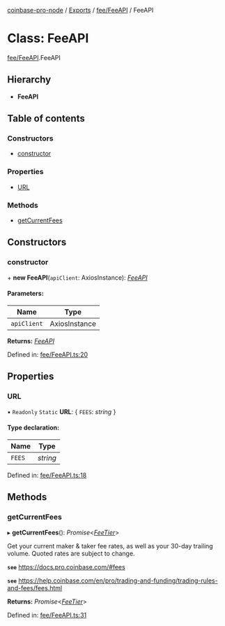 [coinbase-pro-node](../../README.md) / [Exports](../../modules.md) / [fee/FeeAPI](../../modules/fee_feeapi.md) / FeeAPI

# Class: FeeAPI

[fee/FeeAPI](../../modules/fee_feeapi.md).FeeAPI

## Hierarchy

- **FeeAPI**

## Table of contents

### Constructors

- [constructor](feeapi.feeapi.md#constructor)

### Properties

- [URL](feeapi.feeapi.md#url)

### Methods

- [getCurrentFees](feeapi.feeapi.md#getcurrentfees)

## Constructors

### constructor

\+ **new FeeAPI**(`apiClient`: AxiosInstance): [_FeeAPI_](feeapi.feeapi.md)

#### Parameters:

| Name        | Type          |
| ----------- | ------------- |
| `apiClient` | AxiosInstance |

**Returns:** [_FeeAPI_](feeapi.feeapi.md)

Defined in: [fee/FeeAPI.ts:20](https://github.com/bennycode/coinbase-pro-node/blob/7d07dce/src/fee/FeeAPI.ts#L20)

## Properties

### URL

▪ `Readonly` `Static` **URL**: { `FEES`: _string_ }

#### Type declaration:

| Name   | Type     |
| ------ | -------- |
| `FEES` | _string_ |

Defined in: [fee/FeeAPI.ts:18](https://github.com/bennycode/coinbase-pro-node/blob/7d07dce/src/fee/FeeAPI.ts#L18)

## Methods

### getCurrentFees

▸ **getCurrentFees**(): _Promise_<[_FeeTier_](../../interfaces/fee/feeapi.feetier.md)\>

Get your current maker & taker fee rates, as well as your 30-day trailing volume. Quoted rates are subject to change.

**`see`** https://docs.pro.coinbase.com/#fees

**`see`** https://help.coinbase.com/en/pro/trading-and-funding/trading-rules-and-fees/fees.html

**Returns:** _Promise_<[_FeeTier_](../../interfaces/fee/feeapi.feetier.md)\>

Defined in: [fee/FeeAPI.ts:31](https://github.com/bennycode/coinbase-pro-node/blob/7d07dce/src/fee/FeeAPI.ts#L31)

